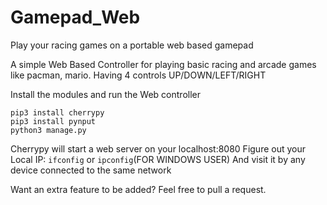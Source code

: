 # Gamepad_Web
Play your racing games on a portable web based gamepad

A simple Web Based Controller for playing basic racing and arcade games like pacman, mario.
Having 4 controls UP/DOWN/LEFT/RIGHT

Install the modules
and run the Web controller
```
pip3 install cherrypy
pip3 install pynput
python3 manage.py
```
Cherrypy will start a web server on your localhost:8080
Figure out your Local IP:
```ifconfig``` or ```ipconfig```(FOR WINDOWS USER)
And visit it by any device connected to the same network

Want an extra feature to be added? Feel free to pull a request.
